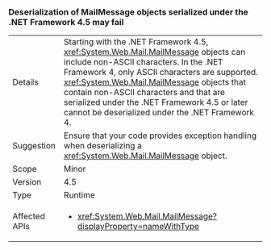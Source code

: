 ### Deserialization of MailMessage objects serialized under the .NET Framework 4.5 may fail


|   |   |
|---|---|
|Details|Starting with the .NET Framework 4.5, <xref:System.Web.Mail.MailMessage> objects can include non-ASCII characters. In the .NET Framework 4, only ASCII characters are supported. <xref:System.Web.Mail.MailMessage> objects that contain non-ASCII characters and that are serialized under the .NET Framework 4.5 or later cannot be deserialized under the .NET Framework 4.|
|Suggestion|Ensure that your code provides exception handling when deserializing a <xref:System.Web.Mail.MailMessage> object.|
|Scope|Minor|
|Version|4.5|
|Type|Runtime|
|Affected APIs|<ul><li><xref:System.Web.Mail.MailMessage?displayProperty=nameWithType></li></ul>|

